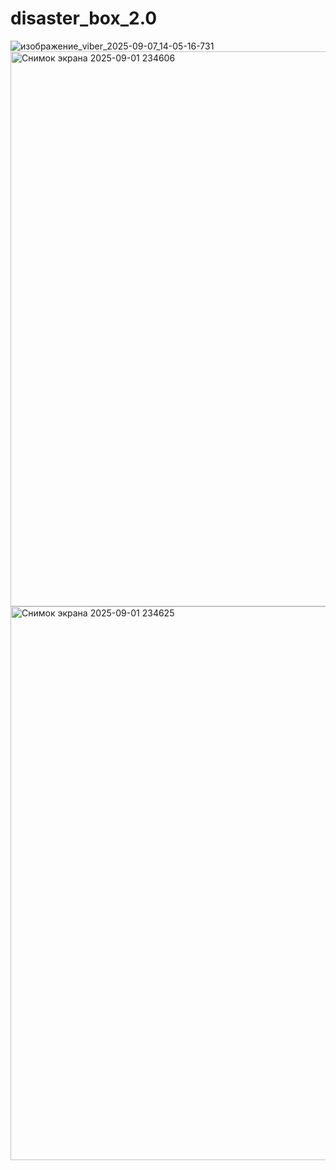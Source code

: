 # disaster_box_2.0
![изображение_viber_2025-09-07_14-05-16-731](https://github.com/user-attachments/assets/9e5c8fc7-f91e-487f-9c2c-5d3fe79bdd60)
<img width="1864" height="888" alt="Снимок экрана 2025-09-01 234606" src="https://github.com/user-attachments/assets/fa8742ef-1ac4-4dee-85ae-8f0b7ded649c" />
<img width="1862" height="886" alt="Снимок экрана 2025-09-01 234625" src="https://github.com/user-attachments/assets/e02cbdea-743a-4b55-9eba-fa47d6a116ba" />
